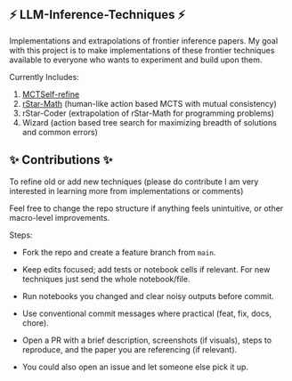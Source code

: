## ⚡️ LLM-Inference-Techniques ⚡️

Implementations and extrapolations of frontier inference papers. My goal with this project is to make implementations of these frontier techniques available to everyone who wants to experiment and build upon them.

Currently Includes:
1) [MCTSelf-refine](https://arxiv.org/pdf/2406.07394)
2) [rStar-Math](https://arxiv.org/abs/2501.04519) (human-like action based MCTS with mutual consistency)
3) rStar-Coder (extrapolation of rStar-Math for programming problems)
4) Wizard (action based tree search for maximizing breadth of solutions and common errors)

## ✨ Contributions ✨

To refine old or add new techniques (please do contribute I am very interested in learning more from implementations or comments)

Feel free to change the repo structure if anything feels unintuitive, or other macro-level improvements. 

Steps:
- Fork the repo and create a feature branch from `main`.
- Keep edits focused; add tests or notebook cells if relevant. For new techniques just send the whole notebook/file.
- Run notebooks you changed and clear noisy outputs before commit.
- Use conventional commit messages where practical (feat, fix, docs, chore).
- Open a PR with a brief description, screenshots (if visuals), steps to reproduce, and the paper you are referencing (if relevant).

- You could also open an issue and let someone else pick it up.
